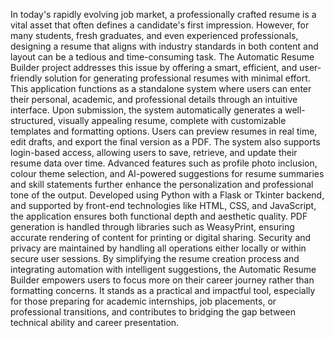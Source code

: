 In today's rapidly evolving job market, a professionally crafted resume is a vital asset that often 
defines a candidate's first impression. However, for many students, fresh graduates, and even 
experienced professionals, designing a resume that aligns with industry standards in both content 
and layout can be a tedious and time-consuming task. The Automatic Resume Builder project 
addresses this issue by offering a smart, efficient, and user-friendly solution for generating 
professional resumes with minimal effort. 
This application functions as a standalone system where users can enter their personal, academic, 
and professional details through an intuitive interface. Upon submission, the system automatically 
generates a well-structured, visually appealing resume, complete with customizable templates and 
formatting options. Users can preview resumes in real time, edit drafts, and export the final version 
as a PDF. The system also supports login-based access, allowing users to save, retrieve, and 
update their resume data over time. Advanced features such as profile photo inclusion, colour 
theme selection, and AI-powered suggestions for resume summaries and skill statements further 
enhance the personalization and professional tone of the output. 
Developed using Python with a Flask or Tkinter backend, and supported by front-end technologies 
like HTML, CSS, and JavaScript, the application ensures both functional depth and aesthetic 
quality. PDF generation is handled through libraries such as WeasyPrint, ensuring accurate 
rendering of content for printing or digital sharing. Security and privacy are maintained by 
handling all operations either locally or within secure user sessions. 
By simplifying the resume creation process and integrating automation with intelligent 
suggestions, the Automatic Resume Builder empowers users to focus more on their career journey 
rather than formatting concerns. It stands as a practical and impactful tool, especially for those 
preparing for academic internships, job placements, or professional transitions, and contributes to 
bridging the gap between technical ability and career presentation.
